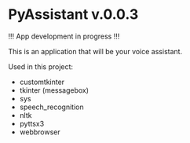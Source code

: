 # PyAssistant v.0.0.3

!!! App development in progress !!!

This is an application that will be your voice assistant.

Used in this project:
- customtkinter
- tkinter (messagebox)
- sys
- speech_recognition
- nltk
- pyttsx3
- webbrowser
